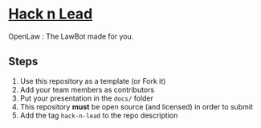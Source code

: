 # [Hack n Lead](https://womenplusplus.ch/hacknlead)

OpenLaw : The LawBot made for you.

## Steps

1. Use this repository as a template (or Fork it)
2. Add your team members as contributors
3. Put your presentation in the `docs/` folder
4. This repository **must** be open source (and licensed) in order to submit
5. Add the tag `hack-n-lead` to the repo description


